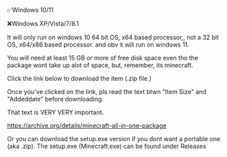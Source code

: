 ✅Windows 10/11

❌Windows XP/Vista/7/8.1

It will only run on windows 10 64 bit OS, x64 based processor,, not a 32 bit OS, x64/x86 based processor. and obv it will run on windows 11.

You will need at least 15 GB or more of free disk space even tho the package wont take up alot of space, but, remember, its minecraft. 

Click the link below to download the item (.zip file.)

Once you've clicked on the link, pls read the text btwn "Item Size" and "Addeddate" before downloading. 

That text is VERY VERY important.

https://archive.org/details/minecraft-all-in-one-package


Or you can download the setup.exe version if you dont want a portable one (aka .zip). The setup.exe (Minecraft.exe) can be found under Releases
